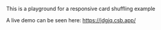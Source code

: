This is a playground for a responsive card shuffling example

A live demo can be seen here: https://jdgjq.csb.app/

